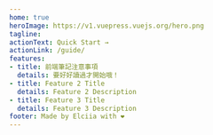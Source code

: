 ```yaml
---
home: true
heroImage: https://v1.vuepress.vuejs.org/hero.png
tagline: 
actionText: Quick Start →
actionLink: /guide/
features:
- title: 前端筆記注意事項
  details: 要好好讀過才開始哦！
- title: Feature 2 Title
  details: Feature 2 Description
- title: Feature 3 Title
  details: Feature 3 Description
footer: Made by Elciia with ❤️
---
```

